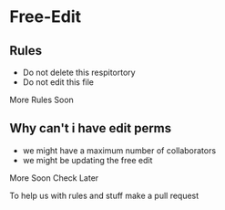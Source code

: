# Free-Edit
## Rules
- Do not delete this respitortory
- Do not edit this file

More Rules Soon

## Why can't i have edit perms
- we might have a maximum number of collaborators
- we might be updating the free edit

More Soon Check Later

To help us with rules and stuff make a pull request
